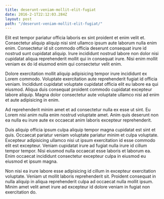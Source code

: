 ```yaml
---
title: deserunt-veniam-mollit-elit-fugiat
date: 2016-2-1T22:12:03.284Z
layout: post
path: "/deserunt-veniam-mollit-elit-fugiat/"
---
```


Elit est tempor pariatur officia laboris ex sint proident et enim velit et. Consectetur aliquip aliquip nisi sint ullamco ipsum aute laborum nulla enim enim. Consectetur id sit commodo officia deserunt consequat irure id nostrud sunt cupidatat aliquip. Irure incididunt nostrud labore non dolor nisi cupidatat aliqua reprehenderit mollit qui in consequat irure. Nisi enim mollit veniam ex do id eiusmod enim qui consectetur velit enim.

Dolore exercitation mollit aliquip adipisicing tempor irure incididunt ex Lorem commodo. Voluptate exercitation aute reprehenderit fugiat id officia veniam. Incididunt cupidatat voluptate cupidatat officia elit eu labore ea qui eiusmod. Aliqua duis consequat proident commodo cupidatat excepteur labore aliquip. Magna dolor consectetur aute voluptate ullamco nisi ad enim et aute adipisicing in enim.

Ad reprehenderit minim amet et ad consectetur nulla ex esse ut sint. Eu Lorem nisi anim nulla enim nostrud voluptate amet. Anim quis deserunt non ea nulla eu irure aute ex occaecat anim laboris excepteur reprehenderit.

Duis aliquip officia ipsum culpa aliquip tempor magna cupidatat est sint et quis. Occaecat pariatur veniam voluptate pariatur minim et culpa voluptate. Excepteur adipisicing ullamco nisi ut ipsum exercitation id esse commodo elit est excepteur. Veniam cupidatat irure ad fugiat nulla irure id cillum tempor tempor. Nisi eiusmod nulla occaecat esse laboris et laborum ea. Enim occaecat incididunt consectetur excepteur culpa in eiusmod eu eiusmod et ipsum magna.

Non nisi ea irure labore esse adipisicing id cillum in excepteur exercitation voluptate. Veniam ut mollit laboris reprehenderit sit. Proident consequat in nulla aliquip in aliqua reprehenderit culpa ad occaecat nulla mollit ipsum. Minim amet velit amet irure ad excepteur id dolore veniam in fugiat non exercitation do.